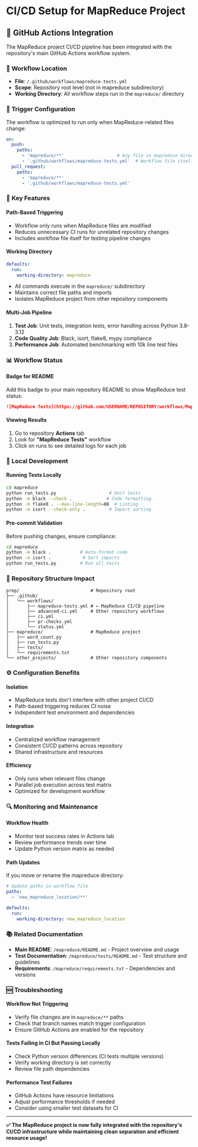 # CI/CD Setup for MapReduce Project

## 🔄 GitHub Actions Integration

The MapReduce project CI/CD pipeline has been integrated with the repository's main GitHub Actions workflow system.

### 📍 **Workflow Location**
- **File**: `/.github/workflows/mapreduce-tests.yml`
- **Scope**: Repository root level (not in mapreduce subdirectory)
- **Working Directory**: All workflow steps run in the `mapreduce/` directory

### 🎯 **Trigger Configuration**

The workflow is optimized to run only when MapReduce-related files change:

```yaml
on:
  push:
    paths:
      - 'mapreduce/**'                    # Any file in mapreduce directory
      - '.github/workflows/mapreduce-tests.yml'  # Workflow file itself
  pull_request:
    paths:
      - 'mapreduce/**'
      - '.github/workflows/mapreduce-tests.yml'
```

### 🚀 **Key Features**

#### **Path-Based Triggering**
- Workflow only runs when MapReduce files are modified
- Reduces unnecessary CI runs for unrelated repository changes
- Includes workflow file itself for testing pipeline changes

#### **Working Directory**
```yaml
defaults:
  run:
    working-directory: mapreduce
```
- All commands execute in the `mapreduce/` subdirectory
- Maintains correct file paths and imports
- Isolates MapReduce project from other repository components

#### **Multi-Job Pipeline**
1. **Test Job**: Unit tests, integration tests, error handling across Python 3.8-3.12
2. **Code Quality Job**: Black, isort, flake8, mypy compliance
3. **Performance Job**: Automated benchmarking with 10k line test files

### 📊 **Workflow Status**

#### **Badge for README**
Add this badge to your main repository README to show MapReduce test status:

```markdown
![MapReduce Tests](https://github.com/USERNAME/REPOSITORY/workflows/MapReduce%20Tests/badge.svg)
```

#### **Viewing Results**
1. Go to repository **Actions** tab
2. Look for **"MapReduce Tests"** workflow
3. Click on runs to see detailed logs for each job

### 🔧 **Local Development**

#### **Running Tests Locally**
```bash
cd mapreduce
python run_tests.py                    # Unit tests
python -m black --check .             # Code formatting
python -m flake8 . --max-line-length=88  # Linting
python -m isort --check-only .         # Import sorting
```

#### **Pre-commit Validation**
Before pushing changes, ensure compliance:
```bash
cd mapreduce
python -m black .           # Auto-format code
python -m isort .            # Sort imports
python run_tests.py         # Run all tests
```

### 📁 **Repository Structure Impact**

```
prep/                           # Repository root
├── .github/
│   └── workflows/
│       ├── mapreduce-tests.yml # ← MapReduce CI/CD pipeline
│       ├── advanced-ci.yml     # Other repository workflows
│       ├── ci.yml
│       ├── pr-checks.yml
│       └── status.yml
├── mapreduce/                  # MapReduce project
│   ├── word_count.py
│   ├── run_tests.py
│   ├── tests/
│   └── requirements.txt
└── other_projects/             # Other repository components
```

### ⚙️ **Configuration Benefits**

#### **Isolation**
- MapReduce tests don't interfere with other project CI/CD
- Path-based triggering reduces CI noise
- Independent test environment and dependencies

#### **Integration**
- Centralized workflow management
- Consistent CI/CD patterns across repository
- Shared infrastructure and resources

#### **Efficiency**
- Only runs when relevant files change
- Parallel job execution across test matrix
- Optimized for development workflow

### 🔍 **Monitoring and Maintenance**

#### **Workflow Health**
- Monitor test success rates in Actions tab
- Review performance trends over time
- Update Python version matrix as needed

#### **Path Updates**
If you move or rename the mapreduce directory:
```yaml
# Update paths in workflow file
paths:
  - 'new_mapreduce_location/**'

defaults:
  run:
    working-directory: new_mapreduce_location
```

### 📚 **Related Documentation**

- **Main README**: `/mapreduce/README.md` - Project overview and usage
- **Test Documentation**: `/mapreduce/tests/README.md` - Test structure and guidelines
- **Requirements**: `/mapreduce/requirements.txt` - Dependencies and versions

### 🆘 **Troubleshooting**

#### **Workflow Not Triggering**
- Verify file changes are in `mapreduce/**` paths
- Check that branch names match trigger configuration
- Ensure GitHub Actions are enabled for the repository

#### **Tests Failing in CI But Passing Locally**
- Check Python version differences (CI tests multiple versions)
- Verify working directory is set correctly
- Review file path dependencies

#### **Performance Test Failures**
- GitHub Actions have resource limitations
- Adjust performance thresholds if needed
- Consider using smaller test datasets for CI

---

**✅ The MapReduce project is now fully integrated with the repository's CI/CD infrastructure while maintaining clean separation and efficient resource usage!**